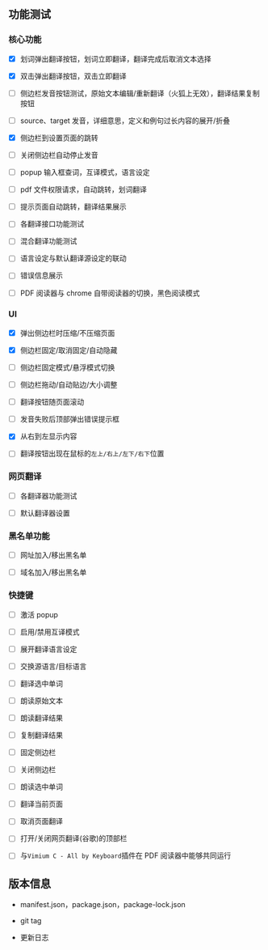 ## 功能测试

### 核心功能

-   [x] 划词弹出翻译按钮，划词立即翻译，翻译完成后取消文本选择

-   [x] 双击弹出翻译按钮，双击立即翻译

-   [ ] 侧边栏发音按钮测试，原始文本编辑/重新翻译（火狐上无效），翻译结果复制按钮

-   [ ] source、target 发音，详细意思，定义和例句过长内容的展开/折叠

-   [x] 侧边栏到设置页面的跳转

-   [ ] 关闭侧边栏自动停止发音

-   [ ] popup 输入框查词，互译模式，语言设定

-   [ ] pdf 文件权限请求，自动跳转，划词翻译

-   [ ] 提示页面自动跳转，翻译结果展示

-   [ ] 各翻译接口功能测试

-   [ ] 混合翻译功能测试

-   [ ] 语言设定与默认翻译源设定的联动

-   [ ] 错误信息展示

-   [ ] PDF 阅读器与 chrome 自带阅读器的切换，黑色阅读模式

### UI

-   [x] 弹出侧边栏时压缩/不压缩页面

-   [x] 侧边栏固定/取消固定/自动隐藏

-   [ ] 侧边栏固定模式/悬浮模式切换

-   [ ] 侧边栏拖动/自动贴边/大小调整

-   [ ] 翻译按钮随页面滚动

-   [ ] 发音失败后顶部弹出错误提示框

-   [x] 从右到左显示内容

-   [ ] 翻译按钮出现在鼠标的`左上/右上/左下/右下`位置

### 网页翻译

-   [ ] 各翻译器功能测试

-   [ ] 默认翻译器设置

### 黑名单功能

-   [ ] 网址加入/移出黑名单

-   [ ] 域名加入/移出黑名单

### 快捷键

-   [ ] 激活 popup

-   [ ] 启用/禁用互译模式

-   [ ] 展开翻译语言设定

-   [ ] 交换源语言/目标语言

-   [ ] 翻译选中单词

-   [ ] 朗读原始文本

-   [ ] 朗读翻译结果

-   [ ] 复制翻译结果

-   [ ] 固定侧边栏

-   [ ] 关闭侧边栏

-   [ ] 朗读选中单词

-   [ ] 翻译当前页面

-   [ ] 取消页面翻译

-   [ ] 打开/关闭网页翻译(谷歌)的顶部栏

-   [ ] 与`Vimium C - All by Keyboard`插件在 PDF 阅读器中能够共同运行

## 版本信息

-   manifest.json，package.json，package-lock.json

-   git tag

-   更新日志
